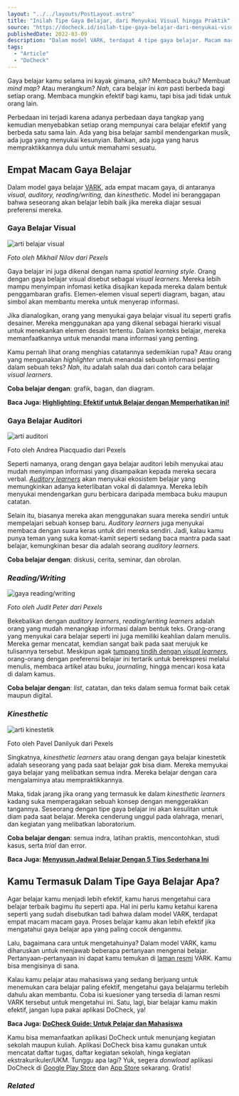 ```yaml
---
layout: "../../layouts/PostLayout.astro"
title: "Inilah Tipe Gaya Belajar, dari Menyukai Visual hingga Praktik"
source: "https://docheck.id/inilah-tipe-gaya-belajar-dari-menyukai-visual-hingga-praktik/"
publishedDate: 2022-03-09
description: "Dalam model VARK, terdapat 4 tipe gaya belajar. Macam macam gaya belajar memiliki cara belajar terbaik. Mana yang cocok untuk kamu?"
tags:
  - "Article"
  - "DoCheck"
---
```


Gaya belajar kamu selama ini kayak gimana, _sih_? Membaca buku? Membuat _mind map_? Atau merangkum? _Nah_, cara belajar ini _kan_ pasti berbeda bagi setiap orang. Membaca mungkin efektif bagi kamu, tapi bisa jadi tidak untuk orang lain.

Perbedaan ini terjadi karena adanya perbedaan daya tangkap yang kemudian menyebabkan setiap orang mempunyai cara belajar efektif yang berbeda satu sama lain. Ada yang bisa belajar sambil mendengarkan musik, ada juga yang menyukai kesunyian. Bahkan, ada juga yang harus mempraktikkannya dulu untuk memahami sesuatu.

## **Empat Macam Gaya Belajar**

Dalam model gaya belajar [VARK](https://vark-learn.com/), ada empat macam gaya, di antaranya _visual, auditory, reading/writing,_ dan _kinesthetic_. Model ini beranggapan bahwa seseorang akan belajar lebih baik jika mereka diajar sesuai preferensi mereka.

### **Gaya Belajar Visual**

![arti belajar visual](https://docheck.id/wp-content/uploads/2022/03/pexels-mikhail-nilov-8342279.jpg)

_Foto oleh Mikhail Nilov dari Pexels_

Gaya belajar ini juga dikenal dengan nama _spatial learning style_. Orang dengan gaya belajar visual disebut sebagai _visual learners_. Mereka lebih mampu menyimpan infomasi ketika disajikan kepada mereka dalam bentuk penggambaran grafis. Elemen-elemen visual seperti diagram, bagan, atau simbol akan membantu mereka untuk menyerap informasi.

Jika dianalogikan, orang yang menyukai gaya belajar visual itu seperti grafis desainer. Mereka menggunakan apa yang dikenal sebagai hierarki visual untuk menekankan elemen desain tertentu. Dalam konteks belajar, mereka memanfaatkannya untuk menandai mana informasi yang penting.

Kamu pernah lihat orang menghias catatannya sedemikian rupa? Atau orang yang mengunakan _highlighter_ untuk menandai sebuah informasi penting dalam sebuah teks? _Nah_, itu adalah salah dua dari contoh cara belajar _visual learners._

**Coba belajar dengan**: grafik, bagan, dan diagram.

**Baca Juga: [Highlighting: Efektif untuk Belajar dengan Memperhatikan ini!](https://docheck.id/highlighting-efektif-untuk-belajar-dengan-memperhatikan-ini/)**

### **Gaya Belajar Auditori**

![arti auditori](https://docheck.id/wp-content/uploads/2022/03/pexels-andrea-piacquadio-3764022.jpg)

Foto oleh Andrea Piacquadio dari Pexels

Seperti namanya, orang dengan gaya belajar auditori lebih menyukai atau mudah menyimpan informasi yang disampaikan kepada mereka secara verbal. _[Auditory learners](https://sphero.com/blogs/news/learning-styles-for-kids)_ akan menyukai ekosistem belajar yang memungkinkan adanya keterlibatan vokal di dalamnya. Mereka lebih menyukai mendengarkan guru berbicara daripada membaca buku maupun catatan.

Selain itu, biasanya mereka akan menggunakan suara mereka sendiri untuk mempelajari sebuah konsep baru. _Auditory learners_ juga menyukai membaca dengan suara keras untuk diri mereka sendiri. Jadi, kalau kamu punya teman yang suka komat-kamit seperti sedang baca mantra pada saat belajar, kemungkinan besar dia adalah seorang _auditory learners_.

**Coba belajar dengan**: diskusi, cerita, seminar, dan obrolan.

### **_Reading/Writing_**

![gaya reading/writing](https://docheck.id/wp-content/uploads/2022/03/pexels-judit-peter-1766604.jpg)

_Foto oleh Judit Peter dari Pexels_

Bekebalikan dengan _auditory learners_, _reading/writing learners_ adalah orang yang mudah menangkap informasi dalam bentuk teks. Orang-orang yang menyukai cara belajar seperti ini juga memiliki keahlian dalam menulis. Mereka gemar mencatat, kemdian sangat baik pada saat merujuk ke tulisannya tersebut. Meskipun agak [tumpang tindih dengan _visual learners_](https://www.rasmussen.edu/degrees/education/blog/types-of-learning-styles/), orang-orang dengan preferensi belajar ini tertarik untuk berekspresi melalui menulis, membaca artikel atau buku, _journaling_, hingga mencari kosa kata di dalam kamus.

**Coba belajar dengan**: _list_, catatan, dan teks dalam semua format baik cetak maupun digital.

### **_Kinesthetic_**

![arti kinestetik](https://docheck.id/wp-content/uploads/2022/03/pexels-pavel-danilyuk-8442276.jpg)

Foto oleh Pavel Danilyuk dari Pexels

Singkatnya, _kinesthetic learners_ atau orang dengan gaya belajar kinestetik adalah seseorang yang pada saat belajar _gak_ bisa diam. Mereka memyukai gaya belajar yang melibatkan semua indra. Mereka belajar dengan cara mengalaminya atau mempraktikkannya.

Maka, tidak jarang jika orang yang termasuk ke dalam _kinesthetic learners_ kadang suka memperagakan sebuah konsep dengan menggerakkan tangannya. Seseorang dengan tipe gaya belajar ini akan kesulitan untuk diam pada saat belajar. Mereka cenderung unggul pada olahraga, menari, dan kegiatan yang melibatkan laboratorium.

**Coba belajar dengan**: semua indra, latihan praktis, mencontohkan, studi kasus, serta _trial_ dan error.

**Baca Juga: [Menyusun Jadwal Belajar Dengan 5 Tips Sederhana Ini](https://docheck.id/langkah-menyusun-jadwal-belajar/)**

## **Kamu Termasuk Dalam Tipe Gaya Belajar Apa?**

Agar belajar kamu menjadi lebih efektif, kamu harus mengetahui cara belajar terbaik bagimu itu seperti apa. Hal ini perlu kamu ketahui karena seperti yang sudah disebutkan tadi bahwa dalam model VARK, terdapat empat macam macam gaya. Proses belajar kamu akan lebih efektif jika mengatahui gaya belajar apa yang paling cocok denganmu.

Lalu, bagaimana cara untuk mengetahuinya? Dalam model VARK, kamu diharuskan untuk menjawab beberapa pertanyaan mengenai belajar. Pertanyaan-pertanyaan ini dapat kamu temukan di [laman resmi](https://vark-learn.com/kuesioner-vark/) VARK. Kamu bisa mengisinya di sana.

Kalau kamu pelajar atau mahasiswa yang sedang berjuang untuk menemukan cara belajar paling efektif, mengetahui gaya belajarmu terlebih dahulu akan membantu. Coba isi kuesioner yang tersedia di laman resmi VARK tersebut untuk mengetahui ini. Satu, lagi, biar belajar kamu makin efektif, jangan lupa pakai aplikasi DoCheck, ya!

**Baca Juga: [DoCheck Guide: Untuk Pelajar dan Mahasiswa](https://docheck.id/docheck-guide-untuk-pelajar-dan-mahasiswa/)**

Kamu bisa memanfaatkan aplikasi DoCheck untuk menunjang kegiatan sekolah maupun kuliah. Aplikasi DoCheck bisa kamu gunakan untuk mencatat daftar tugas, daftar kegiatan sekolah, hinga kegiatan ekstrakurikuler/UKM. Tunggu apa lagi? Yuk, segera _donwload_ aplikasi DoCheck di [Google Play Store](https://play.google.com/store/apps/details?id=com.docheck.docheck) dan [App Store](https://apps.apple.com/id/app/docheck-to-do-list-app/id1603424606?l=id) sekarang. Gratis!

### _Related_
